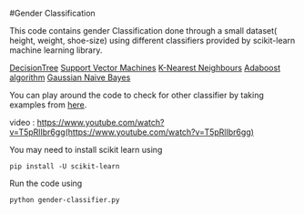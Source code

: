 #Gender Classification

This code contains gender Classification done through a small dataset( height, weight, shoe-size) using different classifiers provided by scikit-learn machine learning library.

[DecisionTree](http://scikit-learn.org/stable/modules/generated/sklearn.tree.DecisionTreeClassifier.html)
[Support Vector Machines](http://scikit-learn.org/stable/modules/generated/sklearn.svm.SVC.html)
[K-Nearest Neighbours](http://scikit-learn.org/stable/modules/generated/sklearn.neighbors.KNeighborsClassifier.htmlhttp://scikit-learn.org/stable/modules/generated/sklearn.neighbors.KNeighborsClassifier.html)
[Adaboost algorithm](http://scikit-learn.org/stable/modules/generated/sklearn.ensemble.AdaBoostClassifier.html)
[Gaussian Naive Bayes](http://scikit-learn.org/stable/modules/generated/sklearn.naive_bayes.GaussianNB.html)

You can play around the code to check for other classifier by taking examples from [here](http://scikit-learn.org/stable/auto_examples/classification/plot_classifier_comparison.html).

video : https://www.youtube.com/watch?v=T5pRlIbr6gg(https://www.youtube.com/watch?v=T5pRlIbr6gg)

You may need to install scikit learn using 

```
pip install -U scikit-learn
```

Run the code using

```
python gender-classifier.py
```


